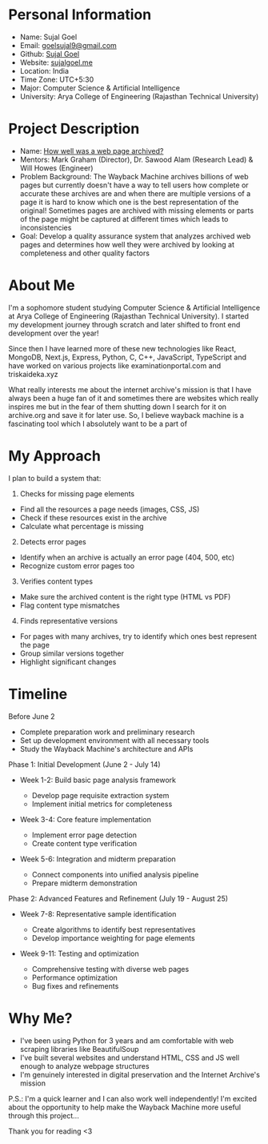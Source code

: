 **Personal Information**
=====================
- Name: Sujal Goel  
- Email: goelsujal9@gmail.com
- Github: [Sujal Goel](https://github.com/sujalgoel)
- Website: [sujalgoel.me](https://sujalgoel.me/)
- Location: India
- Time Zone: UTC+5:30
- Major: Computer Science & Artificial Intelligence
- University: Arya College of Engineering (Rajasthan Technical University)

**Project Description**
=====================
- Name: [How well was a web page archived?](https://docs.google.com/document/d/1oHNwPNYmHV5q3puBfv6IQFs-4gTe9XLN2iz2Lgse-1k/edit?tab=t.0)
- Mentors: Mark Graham (Director), Dr. Sawood Alam (Research Lead) & Will Howes (Engineer)
- Problem Background: The Wayback Machine archives billions of web pages but currently doesn't have a way to tell users how complete or accurate these archives are and when there are multiple versions of a page it is hard to know which one is the best representation of the original! Sometimes pages are archived with missing elements or parts of the page might be captured at different times which leads to inconsistencies
- Goal: Develop a quality assurance system that analyzes archived web pages and determines how well they were archived by looking at completeness and other quality factors

**About Me**
=====================
I'm a sophomore student studying Computer Science & Artificial Intelligence at Arya College of Engineering (Rajasthan Technical University). I started my development journey through scratch and later shifted to front end development over the year!

Since then I have learned more of these new technologies like React, MongoDB, Next.js, Express, Python, C, C++, JavaScript, TypeScript and have worked on various projects like examinationportal.com and triskaideka.xyz

What really interests me about the internet archive's mission is that I have always been a huge fan of it and sometimes there are websites which really inspires me but in the fear of them shutting down I search for it on archive.org and save it for later use. So, I believe wayback machine is a fascinating tool which I absolutely want to be a part of

**My Approach**
=====================

I plan to build a system that:

1) Checks for missing page elements

  - Find all the resources a page needs (images, CSS, JS)
  - Check if these resources exist in the archive
  - Calculate what percentage is missing

2) Detects error pages

  - Identify when an archive is actually an error page (404, 500, etc)
  - Recognize custom error pages too

3) Verifies content types

  - Make sure the archived content is the right type (HTML vs PDF)
  - Flag content type mismatches

4) Finds representative versions

  - For pages with many archives, try to identify which ones best represent the page
  - Group similar versions together
  - Highlight significant changes

**Timeline**
=====================

Before June 2

  - Complete preparation work and preliminary research
  - Set up development environment with all necessary tools
  - Study the Wayback Machine's architecture and APIs

Phase 1: Initial Development (June 2 - July 14)

  - Week 1-2: Build basic page analysis framework
    - Develop page requisite extraction system
    - Implement initial metrics for completeness

  - Week 3-4: Core feature implementation
    - Implement error page detection
    - Create content type verification

  - Week 5-6: Integration and midterm preparation
    - Connect components into unified analysis pipeline
    - Prepare midterm demonstration
   
Phase 2: Advanced Features and Refinement (July 19 - August 25)

  - Week 7-8: Representative sample identification
    - Create algorithms to identify best representatives
    - Develop importance weighting for page elements

  - Week 9-11: Testing and optimization
    - Comprehensive testing with diverse web pages
    - Performance optimization
    - Bug fixes and refinements

**Why Me?**
=====================

- I've been using Python for 3 years and am comfortable with web scraping libraries like BeautifulSoup
- I've built several websites and understand HTML, CSS and JS well enough to analyze webpage structures
- I'm genuinely interested in digital preservation and the Internet Archive's mission

P.S.: I'm a quick learner and I can also work well independently! I'm excited about the opportunity to help make the Wayback Machine more useful through this project...


Thank you for reading <3
